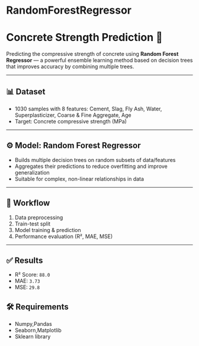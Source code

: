 # RandomForestRegressor
# Concrete Strength Prediction 🧱

Predicting the compressive strength of concrete using **Random Forest Regressor** — a powerful ensemble learning method based on decision trees that improves accuracy by combining multiple trees.

---

## 📊 Dataset

- 1030 samples with 8 features:
  Cement, Slag, Fly Ash, Water, Superplasticizer, Coarse & Fine Aggregate, Age
- Target: Concrete compressive strength (MPa)

---

## ⚙️ Model: Random Forest Regressor

- Builds multiple decision trees on random subsets of data/features
- Aggregates their predictions to reduce overfitting and improve generalization
- Suitable for complex, non-linear relationships in data

---

## 🚀 Workflow

1. Data preprocessing
2. Train-test split
3. Model training & prediction
4. Performance evaluation (R², MAE, MSE)

---

## ✅ Results

- R² Score: `88.0`  
- MAE: `3.73`  
- MSE: `29.8`  

## 🛠 Requirements
- Numpy,Pandas
- Seaborn,Matplotlib
- Sklearn library



